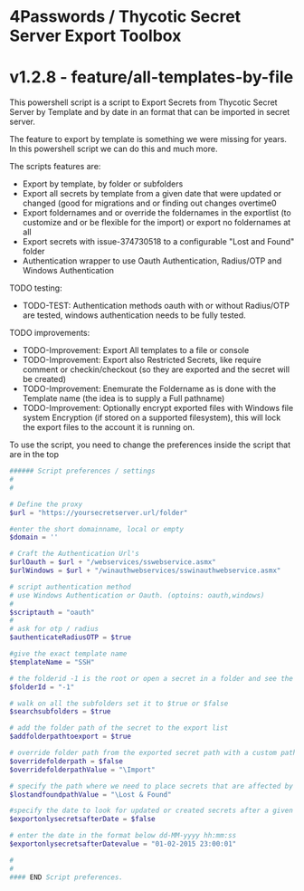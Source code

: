 # 4Passwords / Thycotic Secret Server Export Toolbox
# v1.2.8 - feature/all-templates-by-file

This powershell script is a script to Export Secrets from Thycotic Secret Server by Template and by date in an format that can be imported in secret server.

The feature to export by template is something we were missing for years. In this powershell script we can do this and much more.

The scripts features are:

- Export by template, by folder or subfolders
- Export all secrets by template from a given date that were updated or changed (good for migrations and or finding out changes overtime0
- Export foldernames and or override the foldernames in the exportlist (to customize and or be flexible for the import) or export no foldernames at all
- Export secrets with issue-374730518 to a configurable "Lost and Found" folder
- Authentication wrapper to use Oauth Authentication, Radius/OTP and Windows Authentication

TODO testing:

- TODO-TEST: Authentication methods oauth with or without Radius/OTP are tested, windows authentication needs to be fully tested.

TODO improvements:

- TODO-Improvement: Export All templates to a file or console
- TODO-Improvement: Export also Restricted Secrets, like require comment or checkin/checkout (so they are exported and the secret will be created) 
- TODO-Improvement: Enemurate the Foldername as is done with the Template name (the idea is to supply a Full pathname)
- TODO-Improvement: Optionally encrypt exported files with Windows file system Encryption (if stored on a supported filesystem), this will lock the export files to the account it is running on.

To use the script, you need to change the preferences inside the script that are in the top

```powershell
###### Script preferences / settings
#
#

# Define the proxy
$url = "https://yoursecretserver.url/folder"

#enter the short domainname, local or empty
$domain = ''

# Craft the Authentication Url's
$urlOauth = $url + "/webservices/sswebservice.asmx"
$urlWindows = $url + "/winauthwebservices/sswinauthwebservice.asmx"

# script authentication method 
# use Windows Authentication or Oauth. (optoins: oauth,windows)
#
$scriptauth = "oauth"
#
# ask for otp / radius
$authenticateRadiusOTP = $true

#give the exact template name
$templateName = "SSH"

# the folderid -1 is the root or open a secret in a folder and see the folderid in the url
$folderId = "-1"

# walk on all the subfolders set it to $true or $false
$searchsubfolders = $true

# add the folder path of the secret to the export list
$addfolderpathtoexport = $true

# override folder path from the exported secret path with a custom path
$overridefolderpath = $false
$overridefolderpathValue = "\Import"

# specify the path where we need to place secrets that are affected by issue-374730518
$lostandfoundpathValue = "\Lost & Found"

#specify the date to look for updated or created secrets after a given date (specify the date below)
$exportonlysecretsafterDate = $false

# enter the date in the format below dd-MM-yyyy hh:mm:ss
$exportonlysecretsafterDatevalue = "01-02-2015 23:00:01"

#
#
#### END Script preferences.





